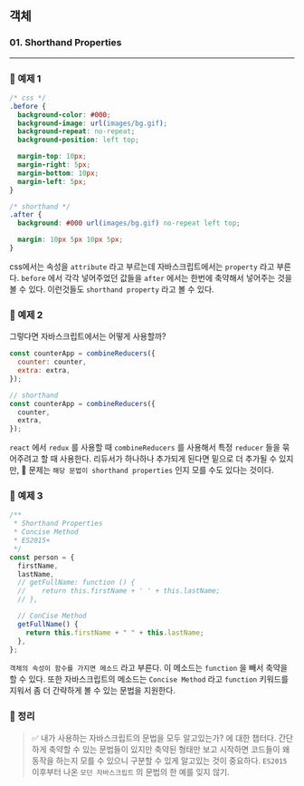 ## 객체

### 01. Shorthand Properties

---

### 📌 예제 1

```css
/* css */
.before {
  background-color: #000;
  background-image: url(images/bg.gif);
  background-repeat: no-repeat;
  background-position: left top;

  margin-top: 10px;
  margin-right: 5px;
  margin-bottom: 10px;
  margin-left: 5px;
}

/* shorthand */
.after {
  background: #000 url(images/bg.gif) no-repeat left top;

  margin: 10px 5px 10px 5px;
}
```

css에서는 속성을 `attribute` 라고 부르는데 자바스크립트에서는 `property` 라고 부른다.
`before` 에서 각각 넣어주었던 값들을 `after` 에서는 한번에 축약해서 넣어주는 것을 볼 수 있다.
이런것들도 `shorthand property` 라고 볼 수 있다.

### 📌 예제 2

그렇다면 자바스크립트에서는 어떻게 사용할까?

```js
const counterApp = combineReducers({
  counter: counter,
  extra: extra,
});

// shorthand
const counterApp = combineReducers({
  counter,
  extra,
});
```

`react` 에서 `redux` 를 사용할 때 `combineReducers` 를 사용해서 특정 `reducer` 들을 묶어주려고 할 때 사용한다. 리듀서가 하나하나 추가되게 된다면 밑으로 더 추가될 수 있지만, 📍 문제는 `해당 문법이 shorthand properties` 인지 모를 수도 있다는 것이다.

### 📌 예제 3

```js
/**
 * Shorthand Properties
 * Concise Method
 * ES2015+
 */
const person = {
  firstName,
  lastName,
  // getFullName: function () {
  // 	return this.firstName + ' ' + this.lastName;
  // },

  // ConCise Method
  getFullName() {
    return this.firstName + " " + this.lastName;
  },
};
```

`객체의 속성이 함수를 가지면 메소드` 라고 부른다. 이 메소드는 `function` 을 빼서 축약을 할 수 있다. 또한 자바스크립트의 메소드는 `Concise Method` 라고 `function` 키워드를 지워서 좀 더 간략하게 볼 수 있는 문법을 지원한다.

### 📌 정리

> ✅ 내가 사용하는 자바스크립트의 문법을 모두 알고있는가? 에 대한 챕터다. 간단하게 축약할 수 있는 문법들이 있지만 축약된 형태만 보고 시작하면 코드들이 왜 동작을 하는지 모를 수 있으니 구분할 수 있게 알고있는 것이 중요하다.
> `ES2015` 이후부터 나온 `모던 자바스크립트` 의 문법의 한 예를 잊지 않기.
